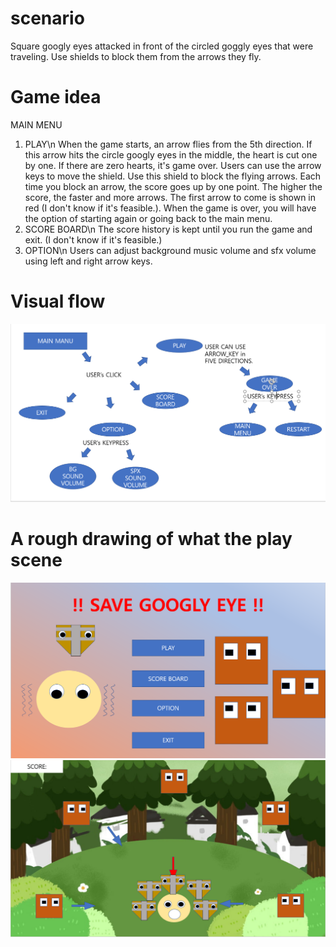 # scenario
Square googly eyes attacked in front of the circled goggly eyes that were traveling. Use shields to block them from the arrows they fly.

# Game idea
MAIN MENU
1. PLAY\n
When the game starts, an arrow flies from the 5th direction. If this arrow hits the circle googly eyes in the middle, the heart is cut one by one. If there are zero hearts, it's game over. Users can use the arrow keys to move the shield. Use this shield to block the flying arrows. Each time you block an arrow, the score goes up by one point. The higher the score, the faster and more arrows. The first arrow to come is shown in red (I don't know if it's feasible.). When the game is over, you will have the option of starting again or going back to the main menu.
2. SCORE BOARD\n
The score history is kept until you run the game and exit. (I don't know if it's feasible.)
3. OPTION\n
Users can adjust background music volume and sfx volume using left and right arrow keys.

# Visual flow
![FLOW](image/Flow.PNG)

# A rough drawing of what the play scene
![MAIN MENU](image/Mainmenu.PNG)
![Play Scene](image/Play_Scene.PNG)
